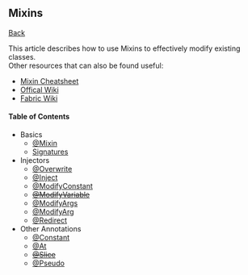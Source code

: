 ## Mixins
[Back](/README.md)

This article describes how to use Mixins to effectively modify existing classes.  
Other resources that can also be found useful:
* [Mixin Cheatsheet](https://github.com/2xsaiko/mixin-cheatsheet/blob/master/README.md)
* [Offical Wiki](https://github.com/SpongePowered/Mixin/wiki)
* [Fabric Wiki](https://fabricmc.net/wiki/tutorial:mixin_introduction)

#### Table of Contents
* Basics
	* [@Mixin](mixin.md)
	* [Signatures](signatures.md)
* Injectors
	* [@Overwrite](overwrite.md)
	* [@Inject](inject.md)
	* [@ModifyConstant](modify_constant.md)
	* ~~[@ModifyVariable](modify_variable.md)~~
	* [@ModifyArgs](modify_args.md)
	* [@ModifyArg](modify_arg.md)
	* [@Redirect](redirect.md)
* Other Annotations
	* [@Constant](constant.md)
	* [@At](at.md)
	* ~~[@Slice](slice.md)~~
	* [@Pseudo](pseudo.md)


